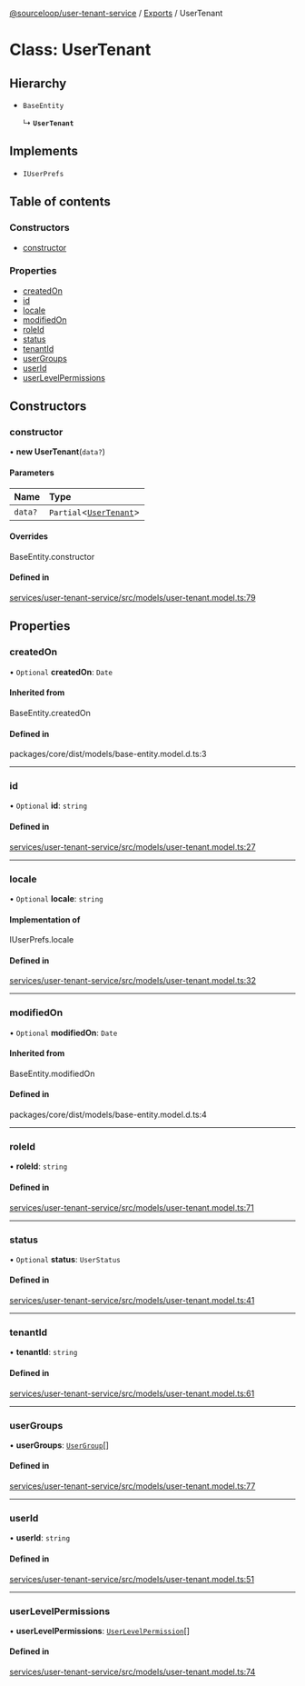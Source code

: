 [@sourceloop/user-tenant-service](../README.md) / [Exports](../modules.md) / UserTenant

# Class: UserTenant

## Hierarchy

- `BaseEntity`

  ↳ **`UserTenant`**

## Implements

- `IUserPrefs`

## Table of contents

### Constructors

- [constructor](UserTenant.md#constructor)

### Properties

- [createdOn](UserTenant.md#createdon)
- [id](UserTenant.md#id)
- [locale](UserTenant.md#locale)
- [modifiedOn](UserTenant.md#modifiedon)
- [roleId](UserTenant.md#roleid)
- [status](UserTenant.md#status)
- [tenantId](UserTenant.md#tenantid)
- [userGroups](UserTenant.md#usergroups)
- [userId](UserTenant.md#userid)
- [userLevelPermissions](UserTenant.md#userlevelpermissions)

## Constructors

### constructor

• **new UserTenant**(`data?`)

#### Parameters

| Name | Type |
| :------ | :------ |
| `data?` | `Partial`<[`UserTenant`](UserTenant.md)\> |

#### Overrides

BaseEntity.constructor

#### Defined in

[services/user-tenant-service/src/models/user-tenant.model.ts:79](https://github.com/codeweb05/repo1/blob/ea19add/services/user-tenant-service/src/models/user-tenant.model.ts#L79)

## Properties

### createdOn

• `Optional` **createdOn**: `Date`

#### Inherited from

BaseEntity.createdOn

#### Defined in

packages/core/dist/models/base-entity.model.d.ts:3

___

### id

• `Optional` **id**: `string`

#### Defined in

[services/user-tenant-service/src/models/user-tenant.model.ts:27](https://github.com/codeweb05/repo1/blob/ea19add/services/user-tenant-service/src/models/user-tenant.model.ts#L27)

___

### locale

• `Optional` **locale**: `string`

#### Implementation of

IUserPrefs.locale

#### Defined in

[services/user-tenant-service/src/models/user-tenant.model.ts:32](https://github.com/codeweb05/repo1/blob/ea19add/services/user-tenant-service/src/models/user-tenant.model.ts#L32)

___

### modifiedOn

• `Optional` **modifiedOn**: `Date`

#### Inherited from

BaseEntity.modifiedOn

#### Defined in

packages/core/dist/models/base-entity.model.d.ts:4

___

### roleId

• **roleId**: `string`

#### Defined in

[services/user-tenant-service/src/models/user-tenant.model.ts:71](https://github.com/codeweb05/repo1/blob/ea19add/services/user-tenant-service/src/models/user-tenant.model.ts#L71)

___

### status

• `Optional` **status**: `UserStatus`

#### Defined in

[services/user-tenant-service/src/models/user-tenant.model.ts:41](https://github.com/codeweb05/repo1/blob/ea19add/services/user-tenant-service/src/models/user-tenant.model.ts#L41)

___

### tenantId

• **tenantId**: `string`

#### Defined in

[services/user-tenant-service/src/models/user-tenant.model.ts:61](https://github.com/codeweb05/repo1/blob/ea19add/services/user-tenant-service/src/models/user-tenant.model.ts#L61)

___

### userGroups

• **userGroups**: [`UserGroup`](UserGroup.md)[]

#### Defined in

[services/user-tenant-service/src/models/user-tenant.model.ts:77](https://github.com/codeweb05/repo1/blob/ea19add/services/user-tenant-service/src/models/user-tenant.model.ts#L77)

___

### userId

• **userId**: `string`

#### Defined in

[services/user-tenant-service/src/models/user-tenant.model.ts:51](https://github.com/codeweb05/repo1/blob/ea19add/services/user-tenant-service/src/models/user-tenant.model.ts#L51)

___

### userLevelPermissions

• **userLevelPermissions**: [`UserLevelPermission`](UserLevelPermission.md)[]

#### Defined in

[services/user-tenant-service/src/models/user-tenant.model.ts:74](https://github.com/codeweb05/repo1/blob/ea19add/services/user-tenant-service/src/models/user-tenant.model.ts#L74)
